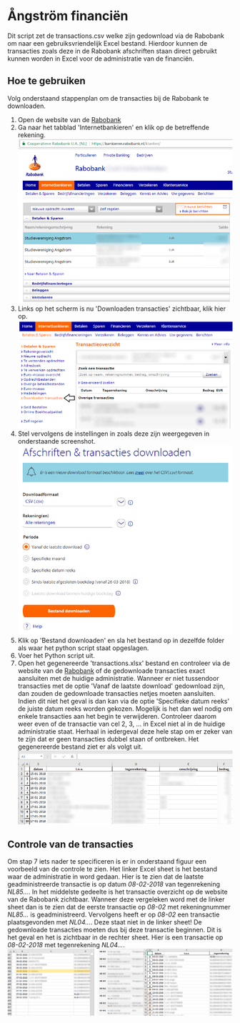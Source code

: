 # Ångström financiën
Dit script zet de transactions.csv welke zijn gedownload via de Rabobank om naar een gebruiksvriendelijk Excel bestand. Hierdoor kunnen de transacties zoals deze in de Rabobank afschriften staan direct gebruikt kunnen worden in Excel voor de administratie van de financiën.

## Hoe te gebruiken
Volg onderstaand stappenplan om de transacties bij de Rabobank te downloaden.

1. Open de website van de [Rabobank](https://www.rabobank.nl/bedrijven/)
2. Ga naar het tabblad 'Internetbankieren' en klik op de betreffende rekening.
![alt text](figuren/stap1.png)
3. Links op het scherm is nu 'Downloaden transacties' zichtbaar, klik hier op.
![alt text](figuren/stap2.png)
4. Stel vervolgens de instellingen in zoals deze zijn weergegeven in onderstaande screenshot.
![alt text](figuren/stap3.png)
5. Klik op 'Bestand downloaden' en sla het bestand op in dezelfde folder als waar het python script staat opgeslagen.
6. Voer het Python script uit.
7. Open het gegenereerde 'transactions.xlsx' bestand en controleer via de website van de [Rabobank](https://www.rabobank.nl/bedrijven/) of de gedownloade transacties exact aansluiten met de huidige administratie. Wanneer er niet tussendoor transacties met de optie 'Vanaf de laatste download' gedownload zijn, dan zouden de gedownloade transacties netjes moeten aansluiten. Indien dit niet het geval is dan kan via de optie 'Specifieke datum reeks' de juiste datum reeks worden gekozen. Mogelijk is het dan wel nodig om enkele transacties aan het begin te verwijderen. Controleer daarom weer even of de transactie van cel 2, 3, ... in Excel niet al in de huidige administratie staat. Herhaal in iedergeval deze hele stap om er zeker van te zijn dat er geen transacties dubbel staan of ontbreken. Het gegenereerde bestand ziet er als volgt uit.
![alt text](figuren/stap4.png)

## Controle van de transacties
Om stap 7 iets nader te specificeren is er in onderstaand figuur een voorbeeld van de controle te zien. Het linker Excel sheet is het bestand waar de administratie in word gedaan. Hier is te zien dat de laatste geadministreerde transactie is op datum *08-02-2018* van tegenrekening *NL85...*. In het middelste gedeelte is het transactie overzicht op de website van de Rabobank zichtbaar. Wanneer deze vergeleken word met de linker sheet dan is te zien dat de eerste transactie op *08-02* met rekeningnummer *NL85...* is geadministreerd. Vervolgens heeft er op *08-02* een transactie plaatsgevonden met *NL04...*. Deze staat niet in de linker sheet! De gedownloade transacties moeten dus bij deze transactie beginnen. Dit is het geval en het is zichtbaar in de rechter sheet. Hier is een transactie op *08-02-2018* met tegenrekening *NL04...*. 
![alt text](figuren/stap5.png)